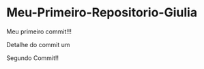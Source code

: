 # Meu-Primeiro-Repositorio-Giulia
Meu primeiro commit!!!



Detalhe do commit um


Segundo Commit!!
